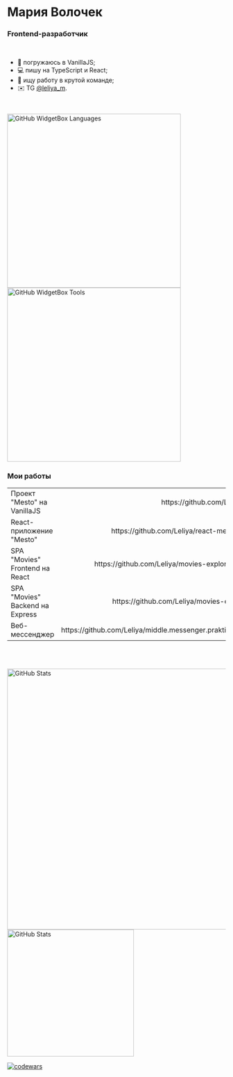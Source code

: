 # Мария Волочек 

### Frontend-разработчик

<br/>

- 📓 погружаюсь в VanillaJS;  
- 💻 пишу на TypeScript и React;  
- 👫 ищу работу в крутой команде;  
- ✉️ TG [@leliya_m](https://t.me/leliya_m).  
  
<br/>
   
<img src="https://github-widgetbox.vercel.app/api/skills?languages=js,ts,react,express,html,css,sass&includeNames=true" alt="GitHub WidgetBox Languages" width="400px" /><img src="https://github-widgetbox.vercel.app/api/skills?tools=git,docker,npm,webpack,mongodb,nodejs,nginx&includeNames=true" alt="GitHub WidgetBox Tools" width="400px" />

### Мои работы

<table>
  <tbody>
    <tr>
      <td>Проект "Mesto" на VanillaJS</td>
      <td align="right">https://github.com/Leliya/mesto</td>
    </tr>
    <tr>
      <td>React-приложение "Mesto"</td>
      <td align="right">https://github.com/Leliya/react-mesto-api-full</td>
    </tr>
    <tr>
      <td>SPA "Movies" Frontend на React</td>
      <td align="right">https://github.com/Leliya/movies-explorer-frontend</td>
    </tr>
    <tr>
      <td>SPA "Movies" Backend на Express</td>
      <td align="right">https://github.com/Leliya/movies-explorer-api</td>
    </tr>
    <tr>
      <td>Веб-мессенджер</td>
      <td align="right">https://github.com/Leliya/middle.messenger.praktikum.yandex</td>
    </tr>
  </tbody>
</table>
<br/>
<br/>

<img src="https://github-profile-summary-cards.vercel.app/api/cards/profile-details?username=Leliya&theme=vue" alt="GitHub Stats" width="600px"/><img src="https://github-profile-summary-cards.vercel.app/api/cards/repos-per-language?username=Leliya&theme=vue" alt="GitHub Stats" width="292px"/>


[![codewars](https://www.codewars.com/users/leliya_m/badges/large)](https://www.codewars.com/leliya_m/username)
